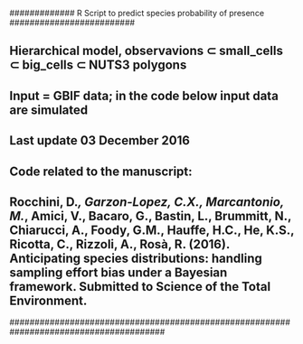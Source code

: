 ############# R Script to predict species probability of presence #########################
## Hierarchical model, observavions ⊂ small_cells ⊂ big_cells ⊂ NUTS3 polygons
## Input = GBIF data; in the code below input data are simulated
## Last update 03 December 2016
## Code related to the manuscript:
## Rocchini, D.*, Garzon-Lopez, C.X., Marcantonio, M.*,  Amici, V., Bacaro, G., Bastin, L., Brummitt, N., Chiarucci, A., Foody, G.M., Hauffe, H.C., He, K.S., Ricotta, C., Rizzoli, A., Rosà, R. (2016). Anticipating species distributions: handling sampling effort bias under a Bayesian framework. Submitted to Science of the Total Environment.
#######################################################################################

